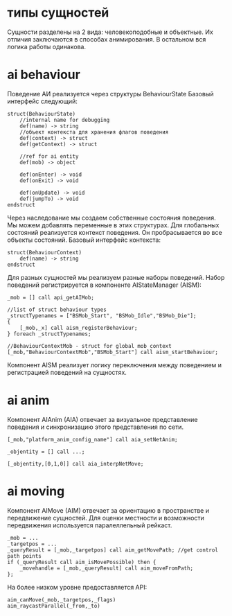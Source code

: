 # типы сущностей
Сущности разделены на 2 вида: человекоподобные и объектные. Их отличия заключаются в способах анимирования. В остальном вся логика работы одинакова.

# ai behaviour

Поведение АИ реализуется через структуры BehaviourState
Базовый интерфейс следующий:
```
struct(BehaviourState)
    //internal name for debugging
    def(name) -> string
    //объект контекста для хранения флагов поведения
    def(context) -> struct
    def(getContext) -> struct

    //ref for ai entity
    def(mob) -> object
    
    def(onEnter) -> void
    def(onExit) -> void

    def(onUpdate) -> void
    def(jumpTo) -> void
endstruct
```
Через наследование мы создаем собственные состояния поведения. Мы можем добавлять переменные в этих структурах. Для глобальных состояний реализуется контекст поведения. Он пробрасывается во все объекты состояний. Базовый интерфейс контекста:
```
struct(BehaviourContext)
    def(name) -> string
endstruct
```


Для разных сущностей мы реализуем разные наборы поведений. Набор поведений регистрируется в компоненте AIStateManager (AISM):

```
_mob = [] call api_getAIMob;

//list of struct behaviour types
_structTypenames = ["BSMob_Start", "BSMob_Idle","BSMob_Die"];
{
    [_mob,_x] call aism_registerBehaviour;
} foreach _structTypenames;

//BehaviourContextMob - struct for global mob context
[_mob,"BehaviourContextMob","BSMob_Start"] call aism_startBehaviour;

```

Компонент AISM реализует логику переключения между поведением и регистрацией поведений на сущностях.

# ai anim

Компонент AIAnim (AIA) отвечает за визуальное представление поведения и синхронизацию этого представления по сети.

```
[_mob,"platform_anim_config_name"] call aia_setNetAnim;

_objentity = [] call ...;

[_objentity,[0,1,0]] call aia_interpNetMove;
```

# ai moving

Компонент AIMove (AIM) отвечает за ориентацию в пространстве и передвижение сущностей. Для оценки местности и возможности передвижения используется паралеллельный рейкаст. 

```
_mob = ...
_targetpos = ...
_queryResult = [_mob,_targetpos] call aim_getMovePath; //get control path points
if (_queryResult call aim_isMovePossible) then {
    _movehandle = [_mob,_queryResult] call aim_moveFromPath;
};
```

На более низком уровне предоставляется API:
```
aim_canMove(_mob,_targetpos,_flags)
aim_raycastParallel(_from,_to)
```